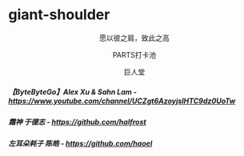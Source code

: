 # giant-shoulder

<p align='center'>
愿以彼之肩，致此之高
</p>

<p align='center'>
PARTS打卡池
</p>

<p align='center'>
巨人堂 
</p>


##### 【ByteByteGo】Alex Xu & Sahn Lam - https://www.youtube.com/channel/UCZgt6AzoyjslHTC9dz0UoTw
##### 霜神 于德志 - https://github.com/halfrost
##### 左耳朵耗子 陈皓 - https://github.com/haoel
